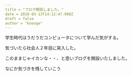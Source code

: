 ```yaml
---
title = "ブログ開設しました。"
date = 2018-03-13T14:12:47.000Z
draft = false
author = "koooge"
---
```


学生時代はうだうだコンピュータについて学んだ気がする。

気づいたら社会人２年目に突入した。

このままじゃイカンな・・、と思いブログを開設いたしました。

なにか気づきを残していこう
